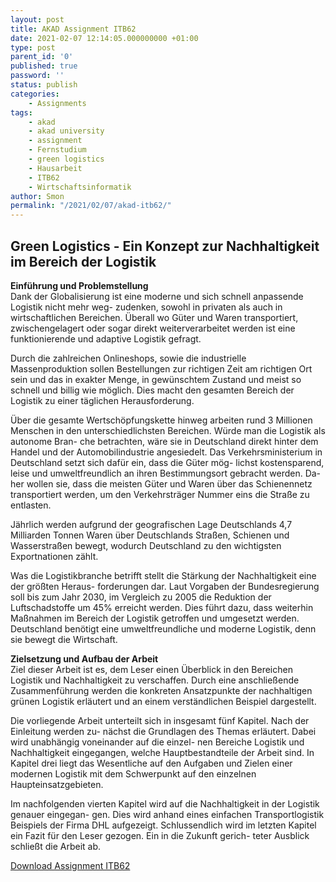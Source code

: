```yaml
--- 
layout: post 
title: AKAD Assignment ITB62 
date: 2021-02-07 12:14:05.000000000 +01:00 
type: post 
parent_id: '0' 
published: true 
password: '' 
status: publish 
categories: 
    - Assignments 
tags: 
    - akad 
    - akad university 
    - assignment 
    - Fernstudium 
    - green logistics 
    - Hausarbeit 
    - ITB62 
    - Wirtschaftsinformatik 
author: Smon
permalink: "/2021/02/07/akad-itb62/" 
---
```


**Green Logistics - Ein Konzept zur Nachhaltigkeit im Bereich der Logistik**
----------------------------------------------------------------------------

**Einführung und Problemstellung**  
Dank der Globalisierung ist eine moderne und sich schnell anpassende Logistik nicht mehr weg- zudenken, sowohl in privaten als auch in wirtschaftlichen Bereichen. Überall wo Güter und Waren transportiert, zwischengelagert oder sogar direkt weiterverarbeitet werden ist eine funktionierende und adaptive Logistik gefragt.

Durch die zahlreichen Onlineshops, sowie die industrielle Massenproduktion sollen Bestellungen zur richtigen Zeit am richtigen Ort sein und das in exakter Menge, in gewünschtem Zustand und meist so schnell und billig wie möglich. Dies macht den gesamten Bereich der Logistik zu einer täglichen Herausforderung.

Über die gesamte Wertschöpfungskette hinweg arbeiten rund 3 Millionen Menschen in den unterschiedlichsten Bereichen. Würde man die Logistik als autonome Bran- che betrachten, wäre sie in Deutschland direkt hinter dem Handel und der Automobilindustrie angesiedelt. Das Verkehrsministerium in Deutschland setzt sich dafür ein, dass die Güter mög- lichst kostensparend, leise und umweltfreundlich an ihren Bestimmungsort gebracht werden. Da- her wollen sie, dass die meisten Güter und Waren über das Schienennetz transportiert werden, um den Verkehrsträger Nummer eins die Straße zu entlasten.

Jährlich werden aufgrund der geografischen Lage Deutschlands 4,7 Milliarden Tonnen Waren über Deutschlands Straßen, Schienen und Wasserstraßen bewegt, wodurch Deutschland zu den wichtigsten Exportnationen zählt.

Was die Logistikbranche betrifft stellt die Stärkung der Nachhaltigkeit eine der größten Heraus- forderungen dar. Laut Vorgaben der Bundesregierung soll bis zum Jahr 2030, im Vergleich zu 2005 die Reduktion der Luftschadstoffe um 45% erreicht werden. Dies führt dazu, dass weiterhin Maßnahmen im Bereich der Logistik getroffen und umgesetzt werden. Deutschland benötigt eine umweltfreundliche und moderne Logistik, denn sie bewegt die Wirtschaft. 

**Zielsetzung und Aufbau der Arbeit**  
Ziel dieser Arbeit ist es, dem Leser einen Überblick in den Bereichen Logistik und Nachhaltigkeit zu verschaffen. Durch eine anschließende Zusammenführung werden die konkreten Ansatzpunkte der nachhaltigen grünen Logistik erläutert und an einem verständlichen Beispiel dargestellt.

Die vorliegende Arbeit unterteilt sich in insgesamt fünf Kapitel. Nach der Einleitung werden zu- nächst die Grundlagen des Themas erläutert. Dabei wird unabhängig voneinander auf die einzel- nen Bereiche Logistik und Nachhaltigkeit eingegangen, welche Hauptbestandteile der Arbeit sind. In Kapitel drei liegt das Wesentliche auf den Aufgaben und Zielen einer modernen Logistik mit dem Schwerpunkt auf den einzelnen Haupteinsatzgebieten.

Im nachfolgenden vierten Kapitel wird auf die Nachhaltigkeit in der Logistik genauer eingegan- gen. Dies wird anhand eines einfachen Transportlogistik Beispiels der Firma DHL aufgezeigt. Schlussendlich wird im letzten Kapitel ein Fazit für den Leser gezogen. Ein in die Zukunft gerich- teter Ausblick schließt die Arbeit ab.

[Download Assignment ITB62](https://elesie.de/wp-content/uploads/2021/02/SEisele_ASS_ITB62_Logistik26Nachhaltigkeit.pdf)